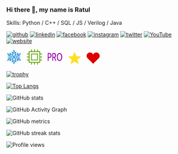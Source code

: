 ### Hi there 👋, my name is Ratul


Skills: Python / C++ / SQL / JS / Verilog / Java



[<img src='https://cdn.jsdelivr.net/npm/simple-icons@3.0.1/icons/github.svg' alt='github' height='40'>](https://github.com/raratul)  [<img src='https://cdn.jsdelivr.net/npm/simple-icons@3.0.1/icons/linkedin.svg' alt='linkedin' height='40'>](https://www.linkedin.com/in/ra-tul-610020195/)  [<img src='https://cdn.jsdelivr.net/npm/simple-icons@3.0.1/icons/facebook.svg' alt='facebook' height='40'>](https://www.facebook.com/bizarre.ratul)  [<img src='https://cdn.jsdelivr.net/npm/simple-icons@3.0.1/icons/instagram.svg' alt='instagram' height='40'>](https://www.instagram.com/ra_ratul/)  [<img src='https://cdn.jsdelivr.net/npm/simple-icons@3.0.1/icons/twitter.svg' alt='twitter' height='40'>](https://twitter.com/@RatulRa)  [<img src='https://cdn.jsdelivr.net/npm/simple-icons@3.0.1/icons/youtube.svg' alt='YouTube' height='40'>](https://www.youtube.com/channel/@kiratul5280)  [<img src='https://cdn.jsdelivr.net/npm/simple-icons@3.0.1/icons/icloud.svg' alt='website' height='40'>](https://www.kiratul.xyz/)  

<a href='https://archiveprogram.github.com/'><img src='https://raw.githubusercontent.com/acervenky/animated-github-badges/master/assets/acbadge.gif' width='40' height='40'></a> <a href='https://docs.github.com/en/developers'><img src='https://raw.githubusercontent.com/acervenky/animated-github-badges/master/assets/devbadge.gif' width='40' height='40'></a> <a href='https://github.com/pricing'><img src='https://raw.githubusercontent.com/acervenky/animated-github-badges/master/assets/pro.gif' width='40' height='40'></a> <a href='https://stars.github.com/'><img src='https://raw.githubusercontent.com/acervenky/animated-github-badges/master/assets/starbadge.gif' width='35' height='35'></a> <a href='https://docs.github.com/en/github/supporting-the-open-source-community-with-github-sponsors'><img src='https://raw.githubusercontent.com/acervenky/animated-github-badges/master/assets/sponsorbadge.gif' width='35' height='35'></a> 

[![trophy](https://github-profile-trophy.vercel.app/?username=raratul)](https://github.com/ryo-ma/github-profile-trophy)

[![Top Langs](https://github-readme-stats.vercel.app/api/top-langs/?username=raratul)](https://github.com/anuraghazra/github-readme-stats)

![GitHub stats](https://github-readme-stats.vercel.app/api?username=raratul&show_icons=true)  

![GitHub Activity Graph](https://activity-graph.herokuapp.com/graph?username=raratul)  

![GitHub metrics](https://metrics.lecoq.io/raratul)  

![GitHub streak stats](https://streak-stats.demolab.com/?user=raratul)  

![Profile views](https://gpvc.arturio.dev/raratul)  
